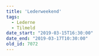 ```yaml
---
title: 'Lederweekend'
tags:
  - Lederne
  - Tilmeld
date_start: "2019-03-15T16:30:00"
date_end: "2019-03-17T10:30:00"
old_id: 7072
---
```

